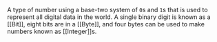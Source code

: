 A type of number using a base-two system of `0`s and `1`s that is used to represent all digital data in the world. A single binary digit is known as a [[Bit]], eight bits are in a [[Byte]], and four bytes can be used to make numbers known as [[Integer]]s.